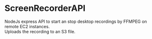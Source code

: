 # ScreenRecorderAPI
NodeJs express API to start an stop desktop recordings by FFMPEG on remote EC2 instances.  
Uploads the recording to an S3 file.

